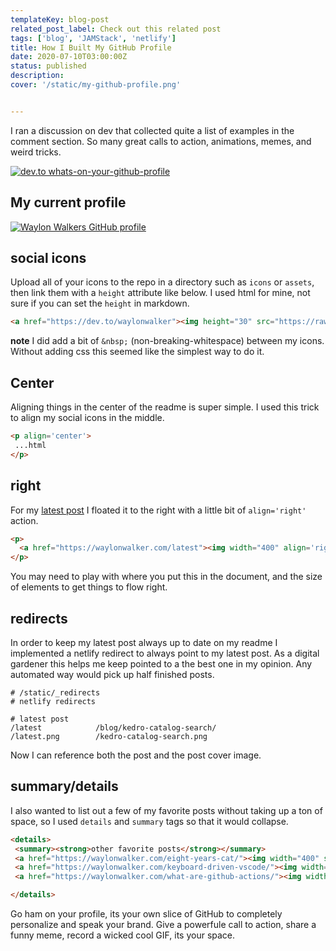```yaml
---
templateKey: blog-post
related_post_label: Check out this related post
tags: ['blog', 'JAMStack', 'netlify']
title: How I Built My GitHub Profile
date: 2020-07-10T03:00:00Z
status: published
description:
cover: '/static/my-github-profile.png'


---
```


I ran a discussion on dev that collected quite a list of examples in the comment section.  So many great calls to action, animations, memes, and weird tricks.

[![dev.to whats-on-your-github-profile](https://waylonwalker.com/whats-on-your-github-profile.png)](https://dev.to/waylonwalker/what-s-on-your-github-profile-40p3)


## My current profile

[![Waylon Walkers GitHub profile](https://waylonwalker.com/github-profile.png)](https://github.com/waylonwalker/)

## social icons

Upload all of your icons to the repo in a directory such as `icons` or `assets`, then link them with a `height` attribute like below.  I used html for mine, not sure if you can set the `height` in markdown.

``` markdown
<a href="https://dev.to/waylonwalker"><img height="30" src="https://raw.githubusercontent.com/WaylonWalker/WaylonWalker/main/icon/dev.png"></a>&nbsp;&nbsp;
```

**note** I did add a bit of `&nbsp;` (non-breaking-whitespace) between my icons.  Without adding css this seemed like the simplest way to do it.

## Center

Aligning things in the center of the readme is super simple.  I used this trick to align my social icons in the middle.

``` markdown
<p align='center'>
 ...html
</p>

```

## right

For my [latest post](https://waylonwalker.com/latest) I floated it to the right with a little bit of `align='right'` action.

``` markdown
<p>
  <a href="https://waylonwalker.com/latest"><img width="400" align='right' src="https://waylonwalker.com/latest.png?raw=true"></a>
</p>
```

You may need to play with where you put this in the document, and the size of elements to get things to flow right.

## redirects

In order to keep my latest post always up to date on my readme I implemented a netlify redirect to always point to my latest post.  As a digital gardener this helps me keep pointed to a the best one in my opinion.  Any automated way would pick up half finished posts.

```
# /static/_redirects
# netlify redirects

# latest post
/latest            /blog/kedro-catalog-search/
/latest.png        /kedro-catalog-search.png
```

Now I can reference both the post and the post cover image.

## summary/details

I also wanted to list out a few of my favorite posts without taking up a ton of space, so I used `details` and `summary` tags so that it would collapse.


``` markdown
<details>
 <summary><strong>other favorite posts</strong></summary>
 <a href="https://waylonwalker.com/eight-years-cat/"><img width="400" src="https://waylonwalker.com/eight-years-cat.png?raw=true"></a>
 <a href="https://waylonwalker.com/keyboard-driven-vscode/"><img width="400" src="https://waylonwalker.com/alt%20b.png?raw=true"></a>
 <a href="https://waylonwalker.com/what-are-github-actions/"><img width="400" src="https://waylonwalker.com/what-are-github-actions.png?raw=true"></a>

</details>
```

Go ham on your profile, its your own slice of GitHub to completely personalize and speak your brand.  Give a powerfule call to action, share a funny meme, record a wicked cool GIF, its your space.
